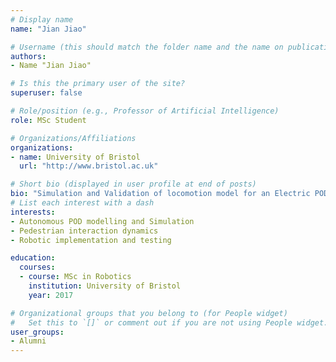 ```yaml
---
# Display name
name: "Jian Jiao"

# Username (this should match the folder name and the name on publications)
authors:
- Name "Jian Jiao"

# Is this the primary user of the site?
superuser: false

# Role/position (e.g., Professor of Artificial Intelligence)
role: MSc Student

# Organizations/Affiliations
organizations:
- name: University of Bristol
  url: "http://www.bristol.ac.uk"

# Short bio (displayed in user profile at end of posts)
bio: "Simulation and Validation of locomotion model for an Electric POD: Reaction to Pedestrians and Other objects"
# List each interest with a dash
interests:
- Autonomous POD modelling and Simulation
- Pedestrian interaction dynamics
- Robotic implementation and testing

education:
  courses:
  - course: MSc in Robotics
    institution: University of Bristol
    year: 2017

# Organizational groups that you belong to (for People widget)
#   Set this to `[]` or comment out if you are not using People widget.
user_groups:
- Alumni
---
```

